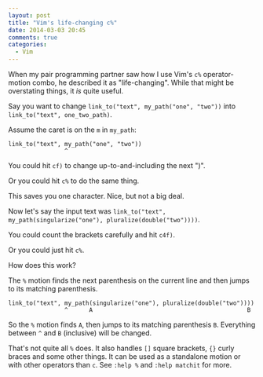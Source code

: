 ```yaml
---
layout: post
title: "Vim's life-changing c%"
date: 2014-03-03 20:45
comments: true
categories:
  - Vim
---
```


When my pair programming partner saw how I use Vim's `c%` operator-motion combo, he described it as "life-changing". While that might be overstating things, it *is* quite useful.

Say you want to change `link_to("text", my_path("one", "two"))` into `link_to("text", one_two_path)`.

Assume the caret is on the `m` in `my_path`:

    link_to("text", my_path("one", "two"))
                    ^

You could hit `cf)` to change up-to-and-including the next ")".

Or you could hit `c%` to do the same thing.

This saves you one character. Nice, but not a big deal.

Now let's say the input text was `link_to("text", my_path(singularize("one"), pluralize(double("two"))))`.

You could count the brackets carefully and hit `c4f)`.

Or you could just hit `c%`.

How does this work?

The `%` motion finds the next parenthesis on the current line and then jumps to its matching parenthesis.

    link_to("text", my_path(singularize("one"), pluralize(double("two"))))
                    ^      A                                            B

So the `%` motion finds `A`, then jumps to its matching parenthesis `B`. Everything between `^` and `B` (inclusive) will be changed.

That's not quite all `%` does. It also handles `[]` square brackets, `{}` curly braces and some other things. It can be used as a standalone motion or with other operators than `c`. See `:help %` and `:help matchit` for more.
